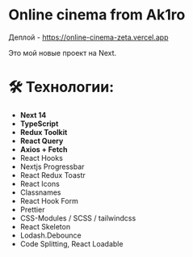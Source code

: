 # Online cinema from Ak1ro

Деплой - https://online-cinema-zeta.vercel.app

Это мой новые проект на Next.

# 🛠 Технологии:

- **Next 14**
- **TypeScript**
- **Redux Toolkit**
- **React Query**
- **Axios + Fetch**
- React Hooks
- Nextjs Progressbar
- React Redux Toastr
- React Icons
- Classnames
- React Hook Form
- Prettier
- CSS-Modules / SCSS / tailwindcss
- React Skeleton
- Lodash.Debounce
- Code Splitting, React Loadable


